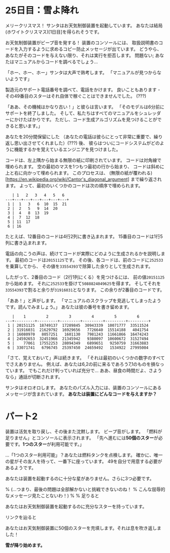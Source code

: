 # 25日目：雪よ降れ #

メリークリスマス！
サンタはお天気制御装置を起動しています。
あなたは結局(ホワイトクリスマス)[1日目]を得られそうです。

お天気制御装置がビープ音を発する！
装置のコンソールには、
取扱説明書のコードを入力するように求めるコピー防止メッセージが出ています。
どうやら、あなたがそのコードを与えない限り、それは実行を拒否します。
問題ない; あなたはマニュアルからコードを調べるでしょう…

「ホー、ホー、ホー」サンタは大声で熟考します。
「マニュアルが見つからないようです」

製造元のサポート電話番号を調べて、電話をかけます。
良いこともあります - その49番目のスターはそれ自体で稼ぐことはできませんでした。
(???)

「ああ、その機械はかなり古い！」と彼らは言います。
「そのモデルは6分前にサポートを終了しました。
そして、私たちはすべてのマニュアルをシュレッダーにかけたばかりです。
ただし、コード生成アルゴリズムを見つけることができると思います。」

あなたを20分間保留にした
（あなたの電話は彼らにとって非常に重要で、繰り返し思い出させてくれました）(???)
後、
彼らはついにコードシステムがどのように機能するかを覚えているエンジニアを見つけました。

コードは、左上隅から始まる無限の紙に印刷されています。
コードは対角線で埋められます。
空の最初のマスを1つもつ最初の行から始まり、
コードは斜めに上と右に向かって埋められます。
このプロセスは、
(無限の紙が覆われる)[https://en.wikipedia.org/wiki/Cantor's_diagonal_argument]
まで繰り返されます。
よって、最初のいくつかのコードは次の順序で埋められます。

~~~
   | 1   2   3   4   5   6
---+---+---+---+---+---+---+
 1 |  1   3   6  10  15  21
 2 |  2   5   9  14  20
 3 |  4   8  13  19
 4 |  7  12  18
 5 | 11  17
 6 | 16
~~~

たとえば、12番目のコードは4行2列に書き込まれます。
15番目のコードは1行5列に書き込まれます。

電話の向こうの声は、続けてコードが実際にどのように生成されるかを説明します。
最初のコードは`20151125`です。
その後、各コードは、前のコードに`252533`を乗算してから、
その値を`33554393`で除算した余りとして生成されます。

したがって、2番目のコード（2行1列にくる）を見つけるには、
前の値`20151125`から始めます。
それに`252533`を掛けて`5088824049625`を得ます。
そしてそれを`33554393`で割ると余りが`31916031`となります。
この余りが2番目のコードです。

「ああ！」と声がします。
「マニュアルのスクラップを見逃してしまったようです。読んでみましょう。」
あなたは彼の番号を書き留めます。

~~~
   |    1         2         3         4         5         6
---+---------+---------+---------+---------+---------+---------+
 1 | 20151125  18749137  17289845  30943339  10071777  33511524
 2 | 31916031  21629792  16929656   7726640  15514188   4041754
 3 | 16080970   8057251   1601130   7981243  11661866  16474243
 4 | 24592653  32451966  21345942   9380097  10600672  31527494
 5 |    77061  17552253  28094349   6899651   9250759  31663883
 6 | 33071741   6796745  25397450  24659492   1534922  27995004
~~~

「さて、覚えておいて」声は続きます。
「それは最初のいくつかの数字のすべてでさえありません。
例えば、あなたは6,2の前に来るであろう7,1のものを損なっています。
でもこれだけ判っていれば充分で…
ああ、昼食の時間だよ、さようなら」通話が切断されます。

サンタはオロオロします。
あなたのパズル入力には、装置のコンソールにあるメッセージが含まれています。
**あなたは装置にどんなコードを与えますか？**

# パート2 #

装置は活気を取り戻し、その後また沈黙します。
ビープ音がします。
「燃料が足りません」とコンソールに表示されます。
「先へ進むには**50個のスター**が必要です。**1つのスター**が利用可能です。」

…「1つのスター利用可能」？あなたは燃料タンクを点検します。
確かに、唯一の星がその友人を待って、一番下に座っています。
49を自分で用意する必要があるようです。

あなたは装置を起動するのに十分な星がありません。さらに3つ必要です。

% (…つまり、最後の問題は全部解かないと挑戦できないのね！
% こんな屈辱的なメッセージ見たことないわ！)
%
% 足りると

あなたはお天気制御装置を起動するのに充分なスターを持っています。

リンクを辿ると

あなたはお天気制御装置に50個のスターを充填します。それは息を吹き返しました！

**雪が降り始めます。**
